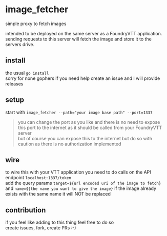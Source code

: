 # image_fetcher

simple proxy to fetch images

intended to be deployed on the same server as a FoundryVTT application.
sending requests to this server will fetch the image and store it to the servers drive.

## install

the usual `go install`  
sorry for none gophers if you need help create an issue and I will provide releases

## setup

start with `image_fetcher --path="your image base path" --port=1337`  
> you can change the port as you like and there is no need to expose this port to the internet as it should be called from your FoundryVTT server  
> but of course you can expose this to the internet but do so with caution as there is no authorization implemented

## wire

to wire this with your VTT application you need to do calls on the API endpoint `localhost:1337/token`  
add the query params `target=${url encoded uri of the image to fetch}` and `name=${the name you want to give the image}`
if the image already exists with the same name it will NOT be replaced

## contribution

if you feel like adding to this thing feel free to do so  
create issues, fork, create PRs :-)
